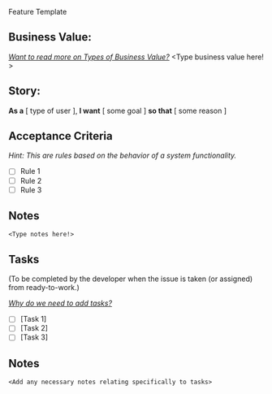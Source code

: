 Feature Template

## Business Value:
[*Want to read more on Types of Business Value?*](https://docs.google.com/spreadsheets/d/1Bvcam238-mvESbTmEgLjkR0Dhrb9TmP4aQ7b3st8pMc/edit#gid=0)
<Type business value here! >

## Story:

**As a**  [ type of user ],
**I want** [ some goal ]
**so that** [ some reason ]

## Acceptance Criteria
*Hint: This are rules based on the behavior of a system functionality.*
- [ ] Rule 1
- [ ] Rule 2
- [ ] Rule 3

## Notes
```
<Type notes here!>
```

## Tasks
(To be completed by the developer when the issue is taken (or assigned) from ready-to-work.)

[*Why do we need to add tasks?*](https://healthlabs.slab.com/posts/tasking-stories-z7lh2l1w)

- [ ] [Task 1]
- [ ] [Task 2]
- [ ] [Task 3]

## Notes
```
<Add any necessary notes relating specifically to tasks>
```
